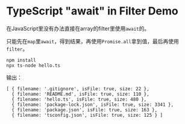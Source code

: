 TypeScript "await" in Filter Demo
=================================

在JavaScript里没有办法直接在array的filter里使用`await`的。

只能先在`map`里`await`，得到结果，再使用`Promise.all`拿到值，最后再使用`filter`。

```
npm install
npx ts-node hello.ts
```

输出：

```
[ { filename: '.gitignore', isFile: true, size: 22 },
  { filename: 'README.md', isFile: true, size: 110 },
  { filename: 'hello.ts', isFile: true, size: 480 },
  { filename: 'package-lock.json', isFile: true, size: 3341 },
  { filename: 'package.json', isFile: true, size: 163 },
  { filename: 'tsconfig.json', isFile: true, size: 125 } ]
```